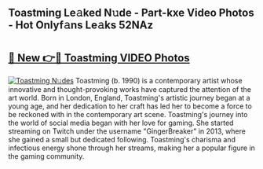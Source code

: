## Toastming Le𝚊ked N𝚞de - Part-kxe Video Photos - Hot Onlyf𝚊ns Le𝚊ks 52NAz

# <h2><a href="http://ab12848.deff.icu/?id=Toastming">🔗 New 👉🔴 Toastming VIDEO Photos</a></h2>

[![Toastming N𝚞des](https://i.imgur.com/rIISA9y.gif)](http://ab12848.deff.icu/?id=Toastming)
Toastming (b. 1990) is a contemporary artist whose innovative and thought-provoking works have captured the attention of the art world. Born in London, England, Toastming's artistic journey began at a young age, and her dedication to her craft has led her to become a force to be reckoned with in the contemporary art scene. Toastming's journey into the world of social media began with her love for gaming. She started streaming on Twitch under the username "GingerBreaker" in 2013, where she gained a small but dedicated following. Toastming's charisma and infectious energy shone through her streams, making her a popular figure in the gaming community.
